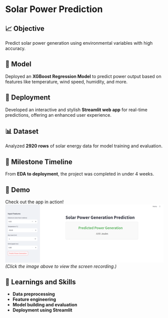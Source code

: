 # Solar Power Prediction

## 📈 Objective
Predict solar power generation using environmental variables with high accuracy.

## 🚀 Model
Deployed an **XGBoost Regression Model** to predict power output based on features like temperature, wind speed, humidity, and more.

## 🎨 Deployment
Developed an interactive and stylish **Streamlit web app** for real-time predictions, offering an enhanced user experience.

## 📊 Dataset
Analyzed **2920 rows** of solar energy data for model training and evaluation.

## 📅 Milestone Timeline
From **EDA to deployment**, the project was completed in under 4 weeks.

## 🎥 Demo
Check out the app in action!  
[![Watch the Demo](solar_power_prediction.png)](solar_power_prediction_demo.mp4)  
*(Click the image above to view the screen recording.)*

## 🔗 Learnings and Skills
- **Data preprocessing**
- **Feature engineering**
- **Model building and evaluation**
- **Deployment using Streamlit**


